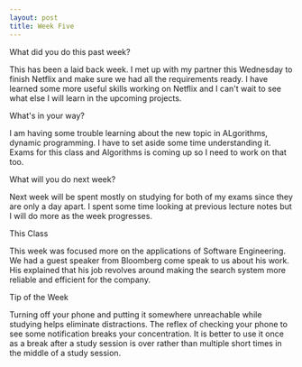 ```yaml
---
layout: post
title: Week Five
---
```


What did you do this past week?

This has been a laid back week. I met up with my partner this Wednesday to finish Netflix and make sure we had all the requirements ready. I have learned some more useful skills working on Netflix and I can't wait to see what else I will learn in the upcoming projects.

What's in your way?

I am having some trouble learning about the new topic in ALgorithms, dynamic programming. I have to set aside some time understanding it. Exams for this class and Algorithms is coming up so I need to work on that too.

What will you do next week?

Next week will be spent mostly on studying for both of my exams since they are only a day apart. I spent some time looking at previous lecture notes but I will do more as the week progresses.

This Class

This week was focused more on the applications of Software Engineering. We had a guest speaker from Bloomberg come speak to us about his work. His explained that his job revolves around making the search system more reliable and efficient for the company. 

Tip of the Week

Turning off your phone and putting it somewhere unreachable while studying helps eliminate distractions. The reflex of checking your phone to see some notification breaks your concentration. It is better to use it once as a break after a study session is over rather than multiple short times in the middle of a study session.

